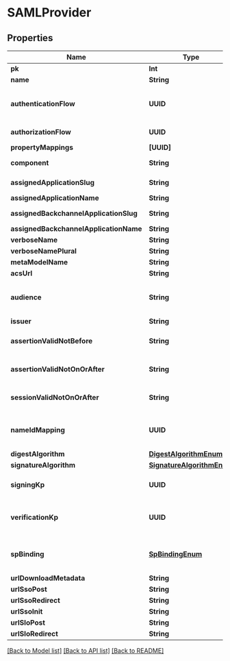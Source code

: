 # SAMLProvider

## Properties
Name | Type | Description | Notes
------------ | ------------- | ------------- | -------------
**pk** | **Int** |  | [readonly] 
**name** | **String** |  | 
**authenticationFlow** | **UUID** | Flow used for authentication when the associated application is accessed by an un-authenticated user. | [optional] 
**authorizationFlow** | **UUID** | Flow used when authorizing this provider. | 
**propertyMappings** | **[UUID]** |  | [optional] 
**component** | **String** | Get object component so that we know how to edit the object | [readonly] 
**assignedApplicationSlug** | **String** | Internal application name, used in URLs. | [readonly] 
**assignedApplicationName** | **String** | Application&#39;s display Name. | [readonly] 
**assignedBackchannelApplicationSlug** | **String** | Internal application name, used in URLs. | [readonly] 
**assignedBackchannelApplicationName** | **String** | Application&#39;s display Name. | [readonly] 
**verboseName** | **String** | Return object&#39;s verbose_name | [readonly] 
**verboseNamePlural** | **String** | Return object&#39;s plural verbose_name | [readonly] 
**metaModelName** | **String** | Return internal model name | [readonly] 
**acsUrl** | **String** |  | 
**audience** | **String** | Value of the audience restriction field of the assertion. When left empty, no audience restriction will be added. | [optional] 
**issuer** | **String** | Also known as EntityID | [optional] 
**assertionValidNotBefore** | **String** | Assertion valid not before current time + this value (Format: hours&#x3D;-1;minutes&#x3D;-2;seconds&#x3D;-3). | [optional] 
**assertionValidNotOnOrAfter** | **String** | Assertion not valid on or after current time + this value (Format: hours&#x3D;1;minutes&#x3D;2;seconds&#x3D;3). | [optional] 
**sessionValidNotOnOrAfter** | **String** | Session not valid on or after current time + this value (Format: hours&#x3D;1;minutes&#x3D;2;seconds&#x3D;3). | [optional] 
**nameIdMapping** | **UUID** | Configure how the NameID value will be created. When left empty, the NameIDPolicy of the incoming request will be considered | [optional] 
**digestAlgorithm** | [**DigestAlgorithmEnum**](DigestAlgorithmEnum.md) |  | [optional] 
**signatureAlgorithm** | [**SignatureAlgorithmEnum**](SignatureAlgorithmEnum.md) |  | [optional] 
**signingKp** | **UUID** | Keypair used to sign outgoing Responses going to the Service Provider. | [optional] 
**verificationKp** | **UUID** | When selected, incoming assertion&#39;s Signatures will be validated against this certificate. To allow unsigned Requests, leave on default. | [optional] 
**spBinding** | [**SpBindingEnum**](SpBindingEnum.md) | This determines how authentik sends the response back to the Service Provider.  * &#x60;redirect&#x60; - Redirect * &#x60;post&#x60; - Post | [optional] 
**urlDownloadMetadata** | **String** | Get metadata download URL | [readonly] 
**urlSsoPost** | **String** | Get SSO Post URL | [readonly] 
**urlSsoRedirect** | **String** | Get SSO Redirect URL | [readonly] 
**urlSsoInit** | **String** | Get SSO IDP-Initiated URL | [readonly] 
**urlSloPost** | **String** | Get SLO POST URL | [readonly] 
**urlSloRedirect** | **String** | Get SLO redirect URL | [readonly] 

[[Back to Model list]](../README.md#documentation-for-models) [[Back to API list]](../README.md#documentation-for-api-endpoints) [[Back to README]](../README.md)


